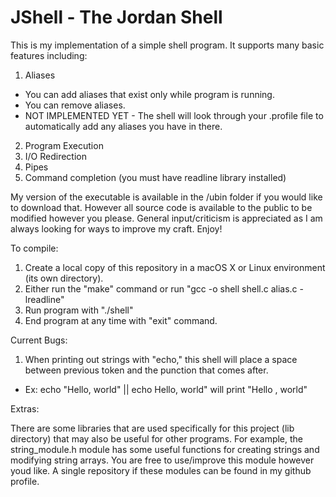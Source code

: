 # JShell - The Jordan Shell

This is my implementation of a simple shell program. It supports many basic features including:

1. Aliases
  - You can add aliases that exist only while program is running.
  - You can remove aliases.
  - NOT IMPLEMENTED YET - The shell will look through your .profile file to automatically add any aliases you have in there. 
  
2. Program Execution
3. I/O Redirection
4. Pipes
5. Command completion (you must have readline library installed)

My version of the executable is available in the /ubin folder if you would like to download that.
However all source code is available to the public to be modified however you please. General input/criticism
is appreciated as I am always looking for ways to improve my craft. Enjoy!

To compile:

1. Create a local copy of this repository in a macOS X or Linux environment (its own directory).
2. Either run the "make" command or run "gcc -o shell shell.c alias.c -lreadline"
3. Run program with "./shell"
4. End program at any time with "exit" command. 

Current Bugs:

1. When printing out strings with "echo," this shell will place a space between previous token and the punction that comes    after. 
  - Ex: echo "Hello, world" || echo Hello, world" will print "Hello , world"
  
 Extras:
 
 There are some libraries that are used specifically for this project (lib directory) that may also be useful for other programs. For example, the string_module.h module has some useful functions for creating strings and modifying string arrays. You are free to use/improve this module however youd like. A single repository if these modules can be found in my github profile. 
